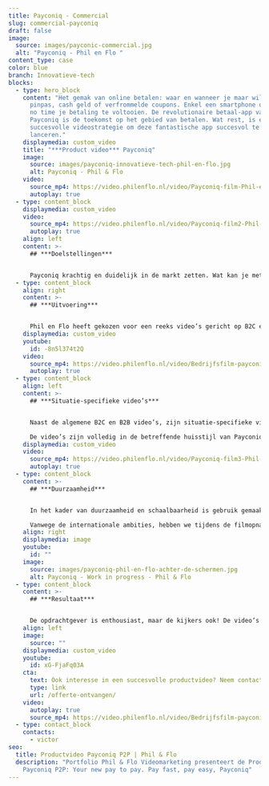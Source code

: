 ```yaml
---
title: Payconiq - Commercial
slug: commercial-payconiq
draft: false
image:
  source: images/payconic-commercial.jpg
  alt: "Payconiq - Phil en Flo "
content_type: case
color: blue
branch: Innovatieve-tech
blocks:
  - type: hero_block
    content: "Het gemak van online betalen: waar en wanneer je maar wilt. Geen
      pinpas, cash geld of verfrommelde coupons. Enkel een smartphone om binnen
      no time je betaling te voltooien. De revolutionaire betaal-app van
      Payconiq is de toekomst op het gebied van betalen. Wat rest, is een
      succesvolle videostrategie om deze fantastische app succesvol te
      lanceren."
    displaymedia: custom_video
    title: "***Product video*** Payconiq"
    image:
      source: images/payconiq-innovatieve-tech-phil-en-flo.jpg
      alt: Payconiq - Phil & Flo
    video:
      source_mp4: https://video.philenflo.nl/video/Payconiq-film-Phil-en-Flo.mp4
      autoplay: true
  - type: content_block
    displaymedia: custom_video
    video:
      source_mp4: https://video.philenflo.nl/video/Payconiq-film2-Phil-en-Flo.mp4
      autoplay: true
    align: left
    content: >-
      ## ***Doelstellingen***


      Payconiq krachtig en duidelijk in de markt zetten. Wat kan je met de betaal-app, hoe compleet zijn de bijbehorende functies en wat maakt het betalen ermee zo ontzettend eenvoudig? Genoeg vragen om te beantwoorden. Het uiteindelijk doel? Dat iedereen gebruik gaat maken van deze app en zich nooit meer over betalingen hoeft te bekommeren.
  - type: content_block
    align: right
    content: >-
      ## ***Uitvoering***


      Phil en Flo heeft gekozen voor een reeks video’s gericht op B2C en B2B. Elke video heeft de maximale lengte van 1:29 minuut. De kracht van een korte [productvideo](https://www.philenflo.nl/3d-productvideo/) zit in de vergrote kans waarop de kijker de video tot het einde uit kijkt. Ontzettend belangrijk, want ‘vroege afhakers’ lopen de gewenste call to action mis aan het einde van de video.
    displaymedia: custom_video
    youtube:
      id: -8n5l374t2Q
    video:
      source_mp4: https://video.philenflo.nl/video/Bedrijfsfilm-payconiq1.mp4
      autoplay: true
  - type: content_block
    align: left
    content: >-
      ## ***Situatie-specifieke video’s***


      Naast de algemene B2C en B2B video’s, zijn situatie-specifieke video’s opgenomen. Hierin presenteren we het gemak van de betaal-app onder verschillende omstandigheden. Bijvoorbeeld vanuit je bed online het winkelmandje afrekenen, in een restaurant de rekening delen of gewoon op de bank je concerttickets aankoop bevestigen met één simpele vingerafdruk.

      De video’s zijn volledig in de betreffende huisstijl van Payconiq opgeleverd, zodat de videocontent naadloos aansluit bij alle andere huisstijldragers.
    displaymedia: custom_video
    video:
      source_mp4: https://video.philenflo.nl/video/Payconiq-film3-Phil-en-Flo.mp4
      autoplay: true
  - type: content_block
    content: >-
      ## ***Duurzaamheid***


      In het kader van duurzaamheid en schaalbaarheid is gebruik gemaakt van een voice-over. Dit zorgt ervoor dat de films van nieuwe voice-overs in andere talen kunnen worden voorzien, zonder dat er opnieuw gefilmd moet worden, omdat acteurs in beeld praten. Handig, want Payqonic heeft grote plannen. Ook buiten de Nederlandse grenzen!

      Vanwege de internationale ambities, hebben we tijdens de filmopnames niet de applicatie maar een groen scherm gefilmd. Onze [animatie](https://www.philenflo.nl/oplossingen/animatie-laten-maken/)-specialisten hebben hierdoor de mogelijkheid om de schermen naar wens in te vullen en op een later moment aan te passen. Bijvoorbeeld om de teksten in het scherm te vertalen van het Nederlands naar het Engels.
    align: right
    displaymedia: image
    youtube:
      id: ""
    image:
      source: images/payconiq-phil-en-flo-achter-de-schermen.jpg
      alt: Payconiq - Work in progress - Phil & Flo
  - type: content_block
    content: >-
      ## ***Resultaat***


      De opdrachtgever is enthousiast, maar de kijkers ook! De video’s vormen samen een uitstekende basis om in te zetten voor promotiedoeleinden via kanalen als de website, [YouTube](https://www.philenflo.nl/you-tube-marketing/) en andere social media. Inmiddels staat de teller op meer dan 500.000 app-downloads. Heb jij Payconiq al op je telefoon geïnstalleerd?
    align: left
    image:
      source: ""
    displaymedia: custom_video
    youtube:
      id: xG-FjaFq03A
    cta:
      text: Ook interesse in een succesvolle productvideo? Neem contact op.
      type: link
      url: /offerte-ontvangen/
    video:
      autoplay: true
      source_mp4: https://video.philenflo.nl/video/Bedrijfsfilm-payconiq3.mp4
  - type: contact_block
    contacts:
      - victor
seo:
  title: Productvideo Payconiq P2P | Phil & Flo
  description: "Portfolio Phil & Flo Videomarketing presenteert de Productvideo
    Payconiq P2P: Your new pay to pay. Pay fast, pay easy, Payconiq"
---
```

